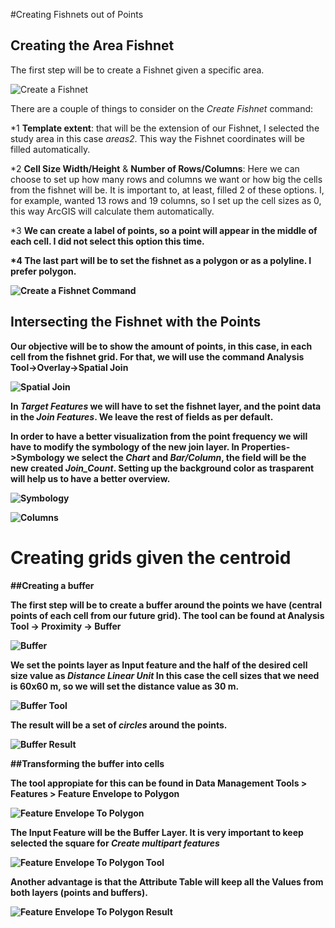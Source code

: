#Creating Fishnets out of Points
## Creating the Area Fishnet

The first step will be to create a Fishnet given a specific area.

![Create a Fishnet](https://raw.githubusercontent.com/biometry/ArcGis/master/Images/Fishnet/Create%20Fishnet.JPG)

There are a couple of things to consider on the <i>Create Fishnet</i> command:

*1 <b>Template extent</b>: that will be the extension of our Fishnet, I selected the study area in this case <i>areas2</i>. This way the Fishnet coordinates will be filled automatically.

*2 <b>Cell Size Width/Height</b> & <b>Number of Rows/Columns</b>: Here we can choose to set up how many rows and columns we want or how big the cells from the fishnet will be. It is important to, at least, filled 2 of these options.
I, for example, wanted 13 rows and 19 columns, so I set up the cell sizes as 0, this way ArcGIS will calculate them automatically.

*3 <b>We can create a label of points, so a point will appear in the middle of each cell. I did not select this option this time.

*4 The last part will be to set the fishnet as a polygon or as a polyline. I prefer polygon.

![Create a Fishnet Command](https://raw.githubusercontent.com/biometry/ArcGis/master/Images/Fishnet/Create%20Fishnet%20Command.JPG)

## Intersecting the Fishnet with the Points

Our objective will be to show the amount of points, in this case, in each cell from the fishnet grid. For that, we will use the command <b>Analysis Tool->Overlay->Spatial Join</b>

![Spatial Join](https://raw.githubusercontent.com/biometry/ArcGis/master/Images/Fishnet/Spatial%20Join.JPG)

In <i>Target Features</i> we will have to set the fishnet layer, and the point data in the <i>Join Features</i>. We leave the rest of fields as per default.

In order to have a better visualization from the point frequency we will have to modify the symbology of the new join layer. In <b>Properties->Symbology</b> we select the <i>Chart</i> and <i>Bar/Column</i>, the field will be the new created <i>Join_Count</i>.
Setting up the background color as trasparent will help us to have a better overview.

![Symbology](https://raw.githubusercontent.com/biometry/ArcGis/master/Images/Fishnet/JoinCounts.JPG)

![Columns](https://raw.githubusercontent.com/biometry/ArcGis/master/Images/Fishnet/Columns.JPG)


# Creating grids given the centroid

##Creating a buffer

The first step will be to create a buffer around the points we have (central points of each cell from our future grid).
The tool can be found at <b>Analysis Tool -> Proximity -> Buffer</b>

![Buffer](https://raw.githubusercontent.com/biometry/ArcGis/master/Images/Fishnet/Buffer.JPG)

We set the points layer as Input feature and the half of the desired cell size value as <i>Distance Linear Unit</i>
In this case the cell sizes that we need is 60x60 m, so we will set the distance value as 30 m.

![Buffer Tool](https://raw.githubusercontent.com/biometry/ArcGis/master/Images/Fishnet/Buffer%20Tool.JPG)

The result will be a set of <i>circles</i> around the points.

![Buffer Result](https://raw.githubusercontent.com/biometry/ArcGis/master/Images/Fishnet/Buffer%20result.JPG)

##Transforming the buffer into cells

The tool appropiate for this can be found in <b>Data Management Tools > Features > Feature Envelope to Polygon</b>

![Feature Envelope To Polygon](https://raw.githubusercontent.com/biometry/ArcGis/master/Images/Fishnet/Feature%20Envelope%20To%20Polygon%20Tool.JPG)

The Input Feature will be the Buffer Layer. It is very important to keep selected the square for <i>Create multipart features</i>

![Feature Envelope To Polygon Tool](https://raw.githubusercontent.com/biometry/ArcGis/master/Images/Fishnet/Feature%20Envelope%20To%20Polygon.JPG)

Another advantage is that the Attribute Table will keep all the Values from both layers (points and buffers).

![Feature Envelope To Polygon Result](https://raw.githubusercontent.com/biometry/ArcGis/master/Images/Fishnet/Feature%20Envelope%20To%20Polygon%20result.JPG)
